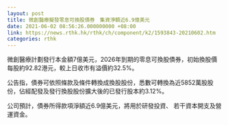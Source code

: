 ```yaml
---
layout: post
title: 微創醫療擬發零息可換股債券　集資淨額近6.9億美元
date: 2021-06-02 08:56:26.000000000 +08:00
link: https://news.rthk.hk/rthk/ch/component/k2/1593843-20210602.htm
categories: rthk
---
```


微創醫療計劃發行本金額7億美元，2026年到期的零息可換股債券，初始換股價每股約92.82港元，較上日收市有溢價約32.5%。

公告指，債券可依照條款及條件轉換成換股股份，悉數可轉換為近5852萬股股份，佔經配發及發行換股股份擴大後的已發行股本約3.12%。

公司預計，債券所得款項淨額近6.9億美元，將用於研發投資、 若干資本開支及營運資金。
